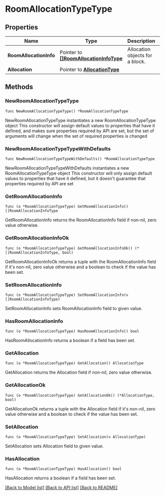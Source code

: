 # RoomAllocationTypeType

## Properties

Name | Type | Description | Notes
------------ | ------------- | ------------- | -------------
**RoomAllocationInfo** | Pointer to [**[]RoomAllocationInfoType**](RoomAllocationInfoType.md) | Allocation objects for a block. | [optional] 
**Allocation** | Pointer to [**AllocationType**](AllocationType.md) |  | [optional] 

## Methods

### NewRoomAllocationTypeType

`func NewRoomAllocationTypeType() *RoomAllocationTypeType`

NewRoomAllocationTypeType instantiates a new RoomAllocationTypeType object
This constructor will assign default values to properties that have it defined,
and makes sure properties required by API are set, but the set of arguments
will change when the set of required properties is changed

### NewRoomAllocationTypeTypeWithDefaults

`func NewRoomAllocationTypeTypeWithDefaults() *RoomAllocationTypeType`

NewRoomAllocationTypeTypeWithDefaults instantiates a new RoomAllocationTypeType object
This constructor will only assign default values to properties that have it defined,
but it doesn't guarantee that properties required by API are set

### GetRoomAllocationInfo

`func (o *RoomAllocationTypeType) GetRoomAllocationInfo() []RoomAllocationInfoType`

GetRoomAllocationInfo returns the RoomAllocationInfo field if non-nil, zero value otherwise.

### GetRoomAllocationInfoOk

`func (o *RoomAllocationTypeType) GetRoomAllocationInfoOk() (*[]RoomAllocationInfoType, bool)`

GetRoomAllocationInfoOk returns a tuple with the RoomAllocationInfo field if it's non-nil, zero value otherwise
and a boolean to check if the value has been set.

### SetRoomAllocationInfo

`func (o *RoomAllocationTypeType) SetRoomAllocationInfo(v []RoomAllocationInfoType)`

SetRoomAllocationInfo sets RoomAllocationInfo field to given value.

### HasRoomAllocationInfo

`func (o *RoomAllocationTypeType) HasRoomAllocationInfo() bool`

HasRoomAllocationInfo returns a boolean if a field has been set.

### GetAllocation

`func (o *RoomAllocationTypeType) GetAllocation() AllocationType`

GetAllocation returns the Allocation field if non-nil, zero value otherwise.

### GetAllocationOk

`func (o *RoomAllocationTypeType) GetAllocationOk() (*AllocationType, bool)`

GetAllocationOk returns a tuple with the Allocation field if it's non-nil, zero value otherwise
and a boolean to check if the value has been set.

### SetAllocation

`func (o *RoomAllocationTypeType) SetAllocation(v AllocationType)`

SetAllocation sets Allocation field to given value.

### HasAllocation

`func (o *RoomAllocationTypeType) HasAllocation() bool`

HasAllocation returns a boolean if a field has been set.


[[Back to Model list]](../README.md#documentation-for-models) [[Back to API list]](../README.md#documentation-for-api-endpoints) [[Back to README]](../README.md)


